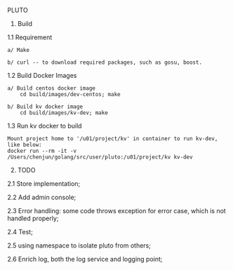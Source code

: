 PLUTO

1. Build

1.1 Requirement

    a/ Make
    
    b/ curl -- to download required packages, such as gosu, boost.

1.2 Build Docker Images

    a/ Build centos docker image
        cd build/images/dev-centos; make
        
    b/ Build kv docker image
        cd build/images/kv-dev; make
    
1.3 Run kv docker to build

    Mount project home to '/u01/project/kv' in container to run kv-dev, like below:
    docker run --rm -it -v /Users/chenjun/golang/src/user/pluto:/u01/project/kv kv-dev

2. TODO

2.1 Store implementation;

2.2 Add admin console;

2.3 Error handling: some code throws exception for error case, which is not handled properly;

2.4 Test;

2.5 using namespace to isolate pluto from others;

2.6 Enrich log, both the log service and logging point;

